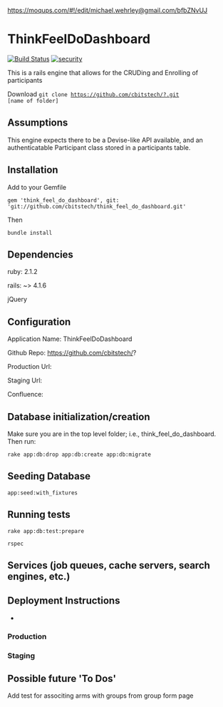 https://moqups.com/#!/edit/michael.wehrley@gmail.com/bfbZNvUJ

# ThinkFeelDoDashboard

[![Build Status](https://travis-ci.org/cbitstech/think_feel_do_dashboard.svg)](https://travis-ci.org/cbitstech/think_feel_do_dashboard) [![security](https://hakiri.io/github/cbitstech/think_feel_do_dashboard/master.svg)](https://hakiri.io/github/cbitstech/think_feel_do_dashboard/master)

This is a rails engine that allows for the CRUDing and Enrolling of participants

Download <code>git clone https://github.com/cbitstech/?.git [name of folder]</code>

<h2>Assumptions</h2>

This engine expects there to be a Devise-like API available, and an authenticatable Participant class stored in a participants table.

<h2>Installation</h2>

Add to your Gemfile

<code>gem 'think_feel_do_dashboard', git: 'git://github.com/cbitstech/think_feel_do_dashboard.git'</code>

Then

<code>bundle install</code>

<h2>Dependencies</h2>

ruby: 2.1.2

rails: ~> 4.1.6

jQuery

<h2>Configuration</h2>

Application Name: ThinkFeelDoDashboard

Github Repo: https://github.com/cbitstech/?

Production Url:

Staging Url:

Confluence:

<h2>Database initialization/creation</h2>

Make sure you are in the top level folder; i.e., think_feel_do_dashboard. Then run:

<code>rake app:db:drop app:db:create app:db:migrate</code>

<h2>Seeding Database</h2>
<code>app:seed:with_fixtures</code>

<h2>Running tests</h2>

<code>rake app:db:test:prepare</code>

<code>rspec</code>

<h2>Services (job queues, cache servers, search engines, etc.)</h2>

<h2>Deployment Instructions</h2>

<ul>
  <li></li>
</ul>

<h3>Production</h3>

<h3>Staging</h3>

<h2>Possible future 'To Dos'</h2>

Add test for associting arms with groups from group form page